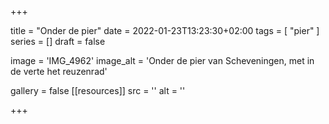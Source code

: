 +++

title = "Onder de pier"
date = 2022-01-23T13:23:30+02:00 
tags = [ "pier" ] 
series = [] 
draft = false

image = 'IMG_4962'
image_alt = 'Onder de pier van Scheveningen, met in de verte het reuzenrad'

gallery = false
[[resources]]
src = ''
alt = ''


+++
